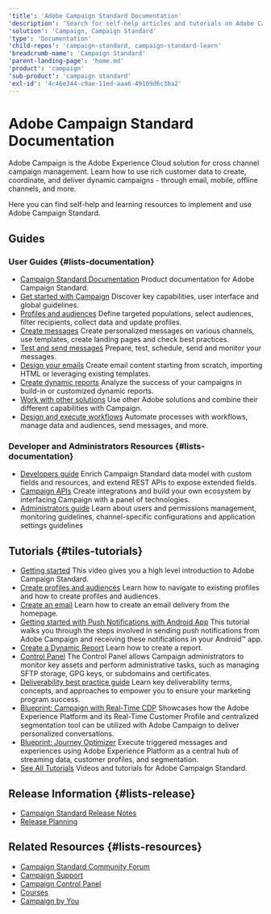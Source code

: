 ```yaml
---
'title': 'Adobe Campaign Standard Documentation'
'description': 'Search for self-help articles and tutorials on Adobe Campaign Standard. Learn strategies and best practices from experts in live and on-demand video events.'
'solution': 'Campaign, Campaign Standard'
'type': 'Documentation'
'child-repos': 'campaign-standard, campaign-standard-learn'
'breadcrumb-name': 'Campaign Standard'
'parent-landing-page': 'home.md'
'product': 'campaign'
'sub-product': 'campaign standard'
'exl-id': '4c46e344-c9ae-11ed-aaa6-49109d6c3ba2'
---
```


# Adobe Campaign Standard Documentation

Adobe Campaign is the Adobe Experience Cloud solution for cross channel campaign management. Learn how to use rich customer data to create, coordinate, and deliver dynamic campaigns - through email, mobile, offline channels, and more.

Here you can find self-help and learning resources to implement and use Adobe Campaign Standard.

## Guides

### User Guides {#lists-documentation}

- [Campaign Standard Documentation](https://experienceleague.adobe.com/docs/campaign-standard/using/campaign-standard-home.html)
  Product documentation for Adobe Campaign Standard.
- [Get started with Campaign](https://experienceleague.adobe.com/docs/campaign-standard/using/getting-started/about-campaign-standard.html)
  Discover key capabilities, user interface and global guidelines.
- [Profiles and audiences](https://experienceleague.adobe.com/docs/campaign-standard/using/profiles-and-audiences/get-started-profiles-and-audiences.html)
  Define targeted populations, select audiences, filter recipients, collect data and update profiles.
- [Create messages](https://experienceleague.adobe.com/docs/campaign-standard/using/communication-channels/get-started-communication-channels.html)
  Create personalized messages on various channels, use templates, create landing pages and check best practices.
- [Test and send messages](https://experienceleague.adobe.com/docs/campaign-standard/using/testing-and-sending/get-started-sending-messages.html)
  Prepare, test, schedule, send and monitor your messages.
- [Design your emails](https://experienceleague.adobe.com/docs/campaign-standard/using/designing-content/designing-content-in-adobe-campaign.html)
  Create email content starting from scratch, importing HTML or leveraging existing templates.
- [Create dynamic reports](https://experienceleague.adobe.com/docs/campaign-standard/using/reporting/get-started-reporting.html)
  Analyze the success of your campaigns in build-in or customized dynamic reports.
- [Work with other solutions](https://experienceleague.adobe.com/docs/campaign-standard/using/integrating-with-adobe-cloud/get-started-campaign-integrations.html)
  Use other Adobe solutions and combine their different capabilities with Campaign.
- [Design and execute workflows](https://experienceleague.adobe.com/docs/campaign-standard/using/managing-processes-and-data/get-started-workflows.html)
  Automate processes with workflows, manage data and audiences, send messages, and more.

### Developer and Administrators Resources {#lists-documentation}

- [Developers guide](https://experienceleague.adobe.com/docs/campaign-standard/using/developing/get-started-data-model.html)
  Enrich Campaign Standard data model with custom fields and resources, and extend REST APIs to expose extended fields.
- [Campaign APIs](https://experienceleague.adobe.com/docs/campaign-standard/using/working-with-apis/get-started-apis.html)
  Create integrations and build your own ecosystem by interfacing Campaign with a panel of technologies.
- [Administrators guide](https://experienceleague.adobe.com/docs/campaign-standard/using/administrating/get-started-campaign-administration.html)
  Learn about users and permissions management, monitoring guidelines, channel-specific configurations and application settings guidelines

## Tutorials {#tiles-tutorials}

- [Getting started](https://experienceleague.adobe.com/docs/campaign-standard-learn/tutorials/getting-started/adobe-campaign-standard-introduction.html)
  This video gives you a high level introduction to Adobe Campaign Standard.
- [Create profiles and audiences](https://experienceleague.adobe.com/docs/campaign-standard-learn/tutorials/profiles-and-audiences/creating-profiles-and-audiences.html)
  Learn how to navigate to existing profiles and how to create profiles and audiences.
- [Create an email](https://experienceleague.adobe.com/docs/campaign-standard-learn/tutorials/communication-channels/email/create-email-from-homepage.html)
  Learn how to create an email delivery from the homepage.
- [Getting started with Push Notifications with Android App](https://experienceleague.adobe.com/docs/campaign-standard-learn/getting-started-with-push-notifications-android/introduction.html)
  This tutorial walks you through the steps involved in sending push notifications from Adobe Campaign and receiving these notifications in your Android™ app.
- [Create a Dynamic Report](https://experienceleague.adobe.com/docs/campaign-standard-learn/tutorials/reporting/creating-a-dynamic-report.html)
  Learn how to create a report.
- [Control Panel](https://experienceleague.adobe.com/docs/control-panel-learn/tutorials/control-panel-overview.html)
  The Control Panel allows Campaign administrators to monitor key assets and perform administrative tasks, such as managing SFTP storage, GPG keys, or subdomains and certificates.
- [Deliverability best practice guide](https://experienceleague.adobe.com/docs/deliverability-learn/deliverability-best-practice-guide/introduction.html)
  Learn key deliverability terms, concepts, and approaches to empower you to ensure your marketing program success.
- [Blueprint: Campaign with Real-Time CDP](https://experienceleague.adobe.com/docs/blueprints-learn/architecture/customer-journeys/campaign-v7/rtcdp-and-campaign.html)
  Showcases how the Adobe Experience Platform and its Real-Time Customer Profile and centralized segmentation tool can be utilized with Adobe Campaign to deliver personalized conversations.
- [Blueprint: Journey Optimizer](https://experienceleague.adobe.com/docs/blueprints-learn/architecture/customer-journeys/journey-optimizer/journey-optimizer.html)
  Execute triggered messages and experiences using Adobe Experience Platform as a central hub of streaming data, customer profiles, and segmentation.
- [See All Tutorials](https://experienceleague.adobe.com/docs/campaign-standard-learn/tutorials/overview.html)
  Videos and tutorials for Adobe Campaign Standard.

## Release Information {#lists-release}

- [Campaign Standard Release Notes](https://experienceleague.adobe.com/docs/campaign-standard/using/release-notes/release-notes.html)
- [Release Planning](https://experienceleague.adobe.com/docs/campaign-standard/using/release-notes/release-planning.html)

## Related Resources {#lists-resources}

- [Campaign Standard Community Forum](https://experienceleaguecommunities.adobe.com/t5/adobe-campaign-standard/ct-p/adobe-campaign-standard-community)
- [Campaign Support](https://experienceleague.adobe.com/?support-solution=Campaign#support)
- [Campaign Control Panel](https://experienceleague.adobe.com/docs/control-panel/using/control-panel-home.html)
- [Courses](https://experienceleague.adobe.com/?Solution=Campaign+Standard#courses)
- [Campaign by You](https://experienceleague.adobe.com/docs/experiences-by-you/experiences-by-you/campaign/overview.html)
